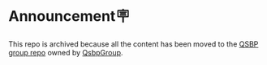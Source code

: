 # Announcement🪧
This repo is archived because all the content has been moved to the [QSBP group repo](https://github.com/QsbpGroup/quant-stat-baby-project) owned by [QsbpGroup](https://github.com/QsbpGroup).
